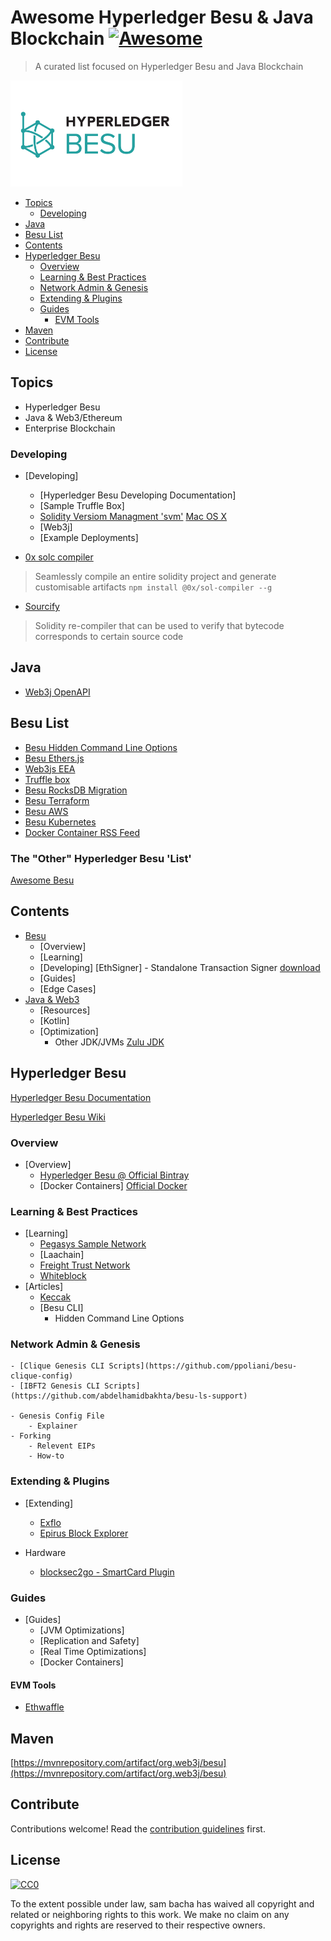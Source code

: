 # Awesome Hyperledger Besu & Java Blockchain  [![Awesome](https://awesome.re/badge.svg)](https://awesome.re)

> A curated list focused on Hyperledger Besu and Java Blockchain

<img src="/hyperledger-besu.png" class="center" alt="Hyperledger Besu"
	title="Hyperledger Besu Logo" width="275" height="170" />

  * [Topics](#topics)
    + [Developing](#developing)
  * [Java](#java)
  * [Besu List](#besu-list)
  * [Contents](#contents)
  * [Hyperledger Besu](#Hyperledger-besu)
    + [Overview](#overview)
    + [Learning & Best Practices](#learning---best-practices)
    + [Network Admin & Genesis](#network-admin---genesis)
    + [Extending & Plugins](#extending---plugins)
    + [Guides](#guides)
      - [EVM Tools](#evm-tools)
  * [Maven](#maven)
  * [Contribute <a name="contribute"></a>](#contribute--a-name--contribute----a-)
  * [License](#license)


## Topics

- Hyperledger Besu
- Java & Web3/Ethereum
- Enterprise Blockchain

### Developing
- [Developing]
    - [Hyperledger Besu Developing Documentation]
    - [Sample Truffle Box]
    - [Solidity Versiom Managment 'svm'](https://github.com/web3j/svm)
    	[Mac OS X](https://github.com/web3j/solidity-darwin-binaries)
    - [Web3j]
    - [Example Deployments]
    
- [0x solc compiler](https://sol-compiler.com/)
> Seamlessly compile an entire solidity project and generate customisable artifacts
`npm install @0x/sol-compiler --g`

- [Sourcify](https://github.com/ethereum/sourcify)
> Solidity re-compiler that can be used to verify that bytecode corresponds to certain source code


## Java 

- [Web3j OpenAPI](https://github.com/web3j/web3j-openapi)

## Besu List

- [Besu Hidden Command Line Options](https://github.com/freight-chain/awesome-hyperledger-besu/blob/master/besu-cli.md)
- [Besu Ethers.js](https://github.com/PegaSysEng/hyperledger-besu-ethers)  
- [Web3js EEA](https://github.com/PegaSysEng/web3js-eea)  
- [Truffle box](https://github.com/illuzzig/besu-box)  
- [Besu RocksDB Migration](https://github.com/PegaSysEng/besu-db-migration-test)  
- [Besu Terraform](https://github.com/PegaSysEng/besu-terraform)  
- [Besu AWS](https://github.com/PegaSysEng/besu-aws)  
- [Besu Kubernetes](https://github.com/PegaSysEng/besu-kubernetes)
- [Docker Container RSS Feed](https://docker-hub-rss.now.sh/hyperledger/besu.atom)

### The "Other" Hyperledger Besu 'List'

[Awesome Besu](https://github.com/41north/awesome-besu)



## Contents

- [Besu](#section)
    - [Overview]
    - [Learning]
    - [Developing]
    	[EthSigner] - Standalone Transaction Signer [download](https://bintray.com/consensys/pegasys-repo/ethsigner)
    - [Guides]
    - [Edge Cases]
- [Java & Web3](#)
    - [Resources]
    - [Kotlin]
    - [Optimization]
    	- Other JDK/JVMs
		[Zulu JDK](https://github.com/zulu-openjdk/zulu-openjdk/tree/master/11.0.7-11.39.15)
		
## Hyperledger Besu

[Hyperledger Besu Documentation](https://besu.hyperledger.org/en/stable/)

[Hyperledger Besu Wiki](https://wiki.hyperledger.org/display/BESU/Hyperledger+Besu)


### Overview 
- [Overview]
    - [Hyperledger Besu @ Official Bintray](https://bintray.com/hyperledger-org/besu-repo/besu)
    - [Docker Containers]
        [Official Docker](https://hub.docker.com/hyperledger/besu)

### Learning & Best Practices 
- [Learning]
    - [Pegasys Sample Network](https://github.com/PegaSysEng/besu-sample-networks)
    - [Laachain]
    - [Freight Trust Network](https://github.com/freight-trust/besu-settings)
    - [Whiteblock](https://github.com/whiteblock)
- [Articles]
    - [Keccak](https://whiteblock.io/besu-keccak256/)
    - [Besu CLI]
    	- Hidden Command Line Options

### Network Admin & Genesis 
    - [Clique Genesis CLI Scripts](https://github.com/ppoliani/besu-clique-config)
    - [IBFT2 Genesis CLI Scripts](https://github.com/abdelhamidbakhta/besu-ls-support)
    
    - Genesis Config File
    	- Explainer
	- Forking
		- Relevent EIPs
		- How-to

### Extending & Plugins

- [Extending]
    - [Exflo](https://github.com/41north)
    - [Epirus Block Explorer](https://github.com/web3j)

- Hardware 
    - [blocksec2go - SmartCard Plugin](https://github.com/freight-trust/blocksec2go-ethereum/tree/feature/secops)


### Guides
- [Guides]
    - [JVM Optimizations]
    - [Replication and Safety]
    - [Real Time Optimizations]
    - [Docker Containers]

#### EVM Tools

- [Ethwaffle](https://github.com/EthWorks/Waffle)

## Maven 

[https://mvnrepository.com/artifact/org.web3j/besu](https://mvnrepository.com/artifact/org.web3j/besu)

## Contribute <a name="contribute"></a>

Contributions welcome! Read the [contribution guidelines](contributing.md) first.

## License

[![CC0](https://mirrors.creativecommons.org/presskit/buttons/88x31/svg/cc-zero.svg)](https://creativecommons.org/publicdomain/zero/1.0)

To the extent possible under law, sam bacha has waived all copyright and
related or neighboring rights to this work.
We make no claim on any copyrights and rights are reserved to their respective owners.
